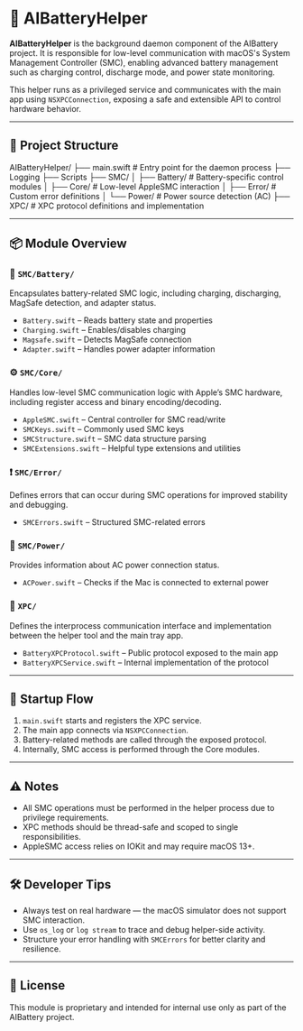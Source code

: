 # 🔧 AIBatteryHelper

**AIBatteryHelper** is the background daemon component of the AIBattery project. It is responsible for low-level communication with macOS's System Management Controller (SMC), enabling advanced battery management such as charging control, discharge mode, and power state monitoring.

This helper runs as a privileged service and communicates with the main app using `NSXPCConnection`, exposing a safe and extensible API to control hardware behavior.

---

## 📁 Project Structure

AIBatteryHelper/
├── main.swift                  # Entry point for the daemon process
├── Logging
├── Scripts
├── SMC/
│   ├── Battery/                # Battery-specific control modules
│   ├── Core/                   # Low-level AppleSMC interaction
│   ├── Error/                  # Custom error definitions
│   └── Power/                  # Power source detection (AC)
├── XPC/                        # XPC protocol definitions and implementation

---

## 📦 Module Overview

### 🔋 `SMC/Battery/`

Encapsulates battery-related SMC logic, including charging, discharging, MagSafe detection, and adapter status.

- `Battery.swift` – Reads battery state and properties  
- `Charging.swift` – Enables/disables charging  
- `Magsafe.swift` – Detects MagSafe connection  
- `Adapter.swift` – Handles power adapter information

### ⚙️ `SMC/Core/`

Handles low-level SMC communication logic with Apple’s SMC hardware, including register access and binary encoding/decoding.

- `AppleSMC.swift` – Central controller for SMC read/write  
- `SMCKeys.swift` – Commonly used SMC keys  
- `SMCStructure.swift` – SMC data structure parsing  
- `SMCExtensions.swift` – Helpful type extensions and utilities

### ❗ `SMC/Error/`

Defines errors that can occur during SMC operations for improved stability and debugging.

- `SMCErrors.swift` – Structured SMC-related errors

### 🔌 `SMC/Power/`

Provides information about AC power connection status.

- `ACPower.swift` – Checks if the Mac is connected to external power

### 📡 `XPC/`

Defines the interprocess communication interface and implementation between the helper tool and the main tray app.

- `BatteryXPCProtocol.swift` – Public protocol exposed to the main app  
- `BatteryXPCService.swift` – Internal implementation of the protocol

---

## 🚀 Startup Flow

1. `main.swift` starts and registers the XPC service.
2. The main app connects via `NSXPCConnection`.
3. Battery-related methods are called through the exposed protocol.
4. Internally, SMC access is performed through the Core modules.

---

## ⚠️ Notes

- All SMC operations must be performed in the helper process due to privilege requirements.
- XPC methods should be thread-safe and scoped to single responsibilities.
- AppleSMC access relies on IOKit and may require macOS 13+.

---

## 🛠 Developer Tips

- Always test on real hardware — the macOS simulator does not support SMC interaction.
- Use `os_log` or `log stream` to trace and debug helper-side activity.
- Structure your error handling with `SMCErrors` for better clarity and resilience.

---

## 📄 License

This module is proprietary and intended for internal use only as part of the AIBattery project.
